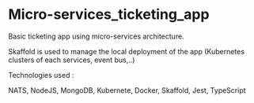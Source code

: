 # Micro-services_ticketing_app

Basic ticketing app using micro-services architecture.

Skaffold is used to manage the local deployment of the app (Kubernetes clusters of each services, event bus,..)

Technologies used :

NATS, NodeJS, MongoDB, Kubernete, Docker, Skaffold, Jest, TypeScript
